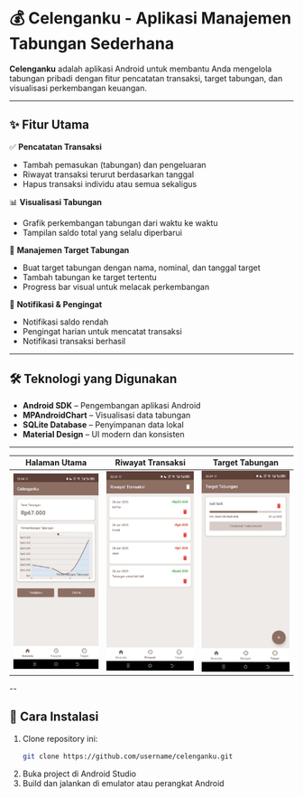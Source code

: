 # 💰 Celenganku - Aplikasi Manajemen Tabungan Sederhana


**Celenganku** adalah aplikasi Android untuk membantu Anda mengelola tabungan pribadi dengan fitur pencatatan transaksi, target tabungan, dan visualisasi perkembangan keuangan.

---

## ✨ Fitur Utama

✅ **Pencatatan Transaksi**  
- Tambah pemasukan (tabungan) dan pengeluaran  
- Riwayat transaksi terurut berdasarkan tanggal  
- Hapus transaksi individu atau semua sekaligus  

📊 **Visualisasi Tabungan**  
- Grafik perkembangan tabungan dari waktu ke waktu  
- Tampilan saldo total yang selalu diperbarui  

🎯 **Manajemen Target Tabungan**  
- Buat target tabungan dengan nama, nominal, dan tanggal target  
- Tambah tabungan ke target tertentu  
- Progress bar visual untuk melacak perkembangan  

🔔 **Notifikasi & Pengingat**  
- Notifikasi saldo rendah  
- Pengingat harian untuk mencatat transaksi  
- Notifikasi transaksi berhasil  

---

## 🛠 Teknologi yang Digunakan

- **Android SDK** – Pengembangan aplikasi Android  
- **MPAndroidChart** – Visualisasi data tabungan  
- **SQLite Database** – Penyimpanan data lokal  
- **Material Design** – UI modern dan konsisten  

---
| Halaman Utama | Riwayat Transaksi | Target Tabungan |
|--------|-------------|----------------|
| <img src="https://github.com/RifqiArdian09/Celenganku/blob/master/app/src/main/res/doc/home.jpg" width="250"/> | <img src="https://github.com/RifqiArdian09/Celenganku/blob/master/app/src/main/res/doc/riwayat.jpg" width="250"/> | <img src="https://github.com/RifqiArdian09/Celenganku/blob/master/app/src/main/res/doc/target.jpg" width="250"/> |

--
## 🚀 Cara Instalasi

1. Clone repository ini:
   ```bash
   git clone https://github.com/username/celenganku.git
   ```
2. Buka project di Android Studio
3. Build dan jalankan di emulator atau perangkat Android
